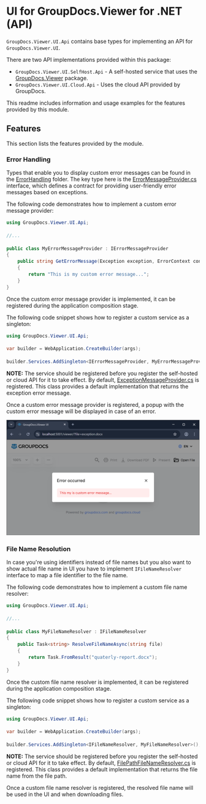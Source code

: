 # UI for GroupDocs.Viewer for .NET (API)

`GroupDocs.Viewer.UI.Api` contains base types for implementing an API for `GroupDocs.Viewer.UI`.

There are two API implementations provided within this package:

* `GroupDocs.Viewer.UI.SelfHost.Api` - A self-hosted service that uses the 
  [GroupDocs.Viewer](https://www.nuget.org/packages/groupdocs.viewer) package.
* `GroupDocs.Viewer.UI.Cloud.Api` - Uses the cloud API provided by GroupDocs.

This readme includes information and usage examples for the features provided by this module.

## Features

This section lists the features provided by the module.

### Error Handling

Types that enable you to display custom error messages can be found in the [ErrorHandling](./ErrorHandling) folder.
The key type here is the [ErrorMessageProvider.cs](./ErrorHandling/ErrorMessageProvider.cs) interface, which defines a contract for providing user-friendly error messages based on exceptions.

The following code demonstrates how to implement a custom error message provider:

```cs
using GroupDocs.Viewer.UI.Api;

//...

public class MyErrorMessageProvider : IErrorMessageProvider
{
    public string GetErrorMessage(Exception exception, ErrorContext context)
    {
        return "This is my custom error message...";
    }
}
```

Once the custom error message provider is implemented, it can be registered during the application composition stage.

The following code snippet shows how to register a custom service as a singleton:

```cs
using GroupDocs.Viewer.UI.Api;

var builder = WebApplication.CreateBuilder(args);

builder.Services.AddSingleton<IErrorMessageProvider, MyErrorMessageProvider>();
```

**NOTE:** The service should be registered before you register the self-hosted or cloud API for it to take effect. By default, [ExceptionMessageProvider.cs](./ErrorHandling/ExceptionMessageProvider.cs) is registered.
This class provides a default implementation that returns the exception error message.

Once a custom error message provider is registered, a popup with the custom error message will be displayed in case of an error.

![GroupDocs.Viewer.UI - Custom error message](https://raw.githubusercontent.com/groupdocs-viewer/groupdocs-viewer.github.io/master/resources/image/ui/custom-error-message.png)

### File Name Resolution

In case you're using identifiers instead of file names but you also want to show actual file name in UI you have to implement `IFileNameResolver` interface to map a file identifier to the file name.

The following code demonstrates how to implement a custom file name resolver:

```cs
using GroupDocs.Viewer.UI.Api;

//...

public class MyFileNameResolver : IFileNameResolver
{
    public Task<string> ResolveFileNameAsync(string file)
    {
        return Task.FromResult("quaterly-report.docx");
    }
}
```

Once the custom file name resolver is implemented, it can be registered during the application composition stage.

The following code snippet shows how to register a custom service as a singleton:

```cs
using GroupDocs.Viewer.UI.Api;

var builder = WebApplication.CreateBuilder(args);

builder.Services.AddSingleton<IFileNameResolver, MyFileNameResolver>();
```

**NOTE:** The service should be registered before you register the self-hosted or cloud API for it to take effect. By default, [FilePathFileNameResolver.cs](./FileNameResolution/Implementation/FilePathFileNameResolver.cs) is registered.
This class provides a default implementation that returns the file name from the file path.

Once a custom file name resolver is registered, the resolved file name will be used in the UI and when downloading files.
